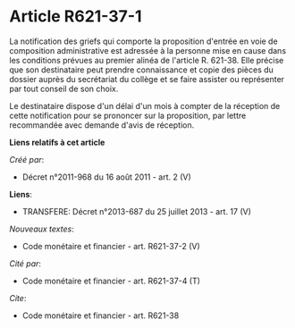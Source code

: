 # Article R621-37-1

La notification des griefs qui comporte la proposition d'entrée en voie de composition administrative est adressée à la
personne mise en cause dans les conditions prévues au premier alinéa de l'article R. 621-38. Elle précise que son
destinataire peut prendre connaissance et copie des pièces du dossier auprès du secrétariat du collège et se faire assister
ou représenter par tout conseil de son choix. 

Le destinataire dispose d'un délai d'un mois à compter de la réception de cette notification pour se prononcer sur la
proposition, par lettre recommandée avec demande d'avis de réception.

**Liens relatifs à cet article**

_Créé par_:

  - Décret n°2011-968 du 16 août 2011 - art. 2 (V)

**Liens**:

  - TRANSFERE: Décret n°2013-687 du 25 juillet 2013 - art. 17 (V)

_Nouveaux textes_:

  - Code monétaire et financier - art. R621-37-2 (V)

_Cité par_:

  - Code monétaire et financier - art. R621-37-4 (T)

_Cite_:

  - Code monétaire et financier - art. R621-38
